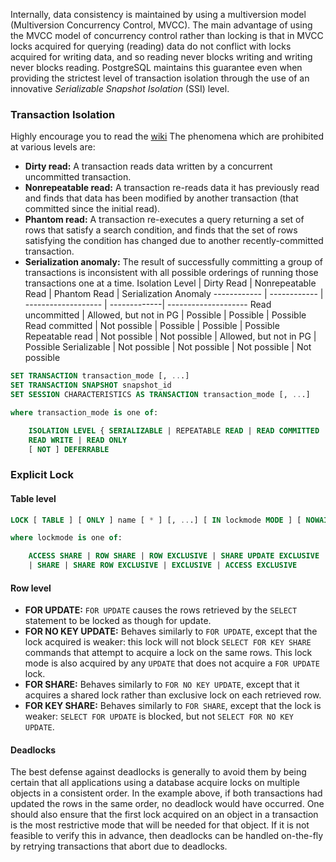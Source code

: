 Internally, data consistency is maintained by using a multiversion model (Multiversion Concurrency Control, MVCC).
The main advantage of using the MVCC model of concurrency control rather than locking is that in MVCC locks acquired for querying (reading) data do not conflict with locks acquired for writing data, and so reading never blocks writing and writing never blocks reading. PostgreSQL maintains this guarantee even when providing the strictest level of transaction isolation through the use of an innovative _Serializable Snapshot Isolation_ (SSI) level.

### Transaction Isolation
Highly encourage you to read the [wiki](https://www.postgresql.org/docs/current/transaction-iso.html)
The phenomena which are prohibited at various levels are:

- **Dirty read:** A transaction reads data written by a concurrent uncommitted transaction.
- **Nonrepeatable read:** A transaction re-reads data it has previously read and finds that data has been modified by another transaction (that committed since the initial read).
- **Phantom read:** A transaction re-executes a query returning a set of rows that satisfy a search condition, and finds that the set of rows satisfying the condition has changed due to another recently-committed transaction.
- **Serialization anomaly:** The result of successfully committing a group of transactions is inconsistent with all possible orderings of running those transactions one at a time.
Isolation Level | Dirty Read | Nonrepeatable Read | Phantom Read | Serialization Anomaly
------------ | ------------ | ------------------- | -------------| --------------------
Read uncommitted | Allowed, but not in PG | Possible | Possible | Possible
Read committed   | Not possible | Possible | Possible | Possible
Repeatable read | Not possible | Not possible | Allowed, but not in PG | Possible
Serializable | Not possible | Not possible | Not possible | Not possible

```SQL
SET TRANSACTION transaction_mode [, ...]
SET TRANSACTION SNAPSHOT snapshot_id
SET SESSION CHARACTERISTICS AS TRANSACTION transaction_mode [, ...]

where transaction_mode is one of:

    ISOLATION LEVEL { SERIALIZABLE | REPEATABLE READ | READ COMMITTED | READ UNCOMMITTED }
    READ WRITE | READ ONLY
    [ NOT ] DEFERRABLE
```

### Explicit Lock
#### Table level
```SQL
LOCK [ TABLE ] [ ONLY ] name [ * ] [, ...] [ IN lockmode MODE ] [ NOWAIT ]

where lockmode is one of:

    ACCESS SHARE | ROW SHARE | ROW EXCLUSIVE | SHARE UPDATE EXCLUSIVE
    | SHARE | SHARE ROW EXCLUSIVE | EXCLUSIVE | ACCESS EXCLUSIVE
```

#### Row level
- **FOR UPDATE:** `FOR UPDATE` causes the rows retrieved by the `SELECT` statement to be locked as though for update.
- **FOR NO KEY UPDATE:** Behaves similarly to `FOR UPDATE`, except that the lock acquired is weaker: this lock will not block `SELECT FOR KEY SHARE` commands that attempt to acquire a lock on the same rows. This lock mode is also acquired by any `UPDATE` that does not acquire a `FOR UPDATE` lock.
- **FOR SHARE:** Behaves similarly to `FOR NO KEY UPDATE`, except that it acquires a shared lock rather than exclusive lock on each retrieved row.
- **FOR KEY SHARE:** Behaves similarly to `FOR SHARE`, except that the lock is weaker: `SELECT FOR UPDATE` is blocked, but not `SELECT FOR NO KEY UPDATE`.

#### Deadlocks
The best defense against deadlocks is generally to avoid them by being certain that all applications using a database acquire locks on multiple objects in a consistent order. In the example above, if both transactions had updated the rows in the same order, no deadlock would have occurred. One should also ensure that the first lock acquired on an object in a transaction is the most restrictive mode that will be needed for that object. If it is not feasible to verify this in advance, then deadlocks can be handled on-the-fly by retrying transactions that abort due to deadlocks.

